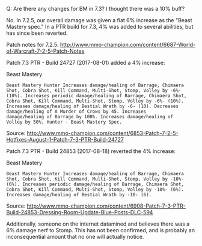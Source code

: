 Q: Are there any changes for BM in 7.3? I thought there was a 10% buff?

No. In 7.2.5, our overall damage was given a flat 6% increase as the
"Beast Mastery spec." In a PTR build for 7.3, 4% was added to several
abilities, but has since been reverted.

Patch notes for 7.2.5: http://www.mmo-champion.com/content/6687-World-of-Warcraft-7-2-5-Patch-Notes

Patch 7.3 PTR - Build 24727 (2017-08-01) added a 4% increase:

Beast Mastery

    Beast Mastery Hunter Increases damage/healing of Barrage, Chimaera
    Shot, Cobra Shot, Kill Command, Multi-Shot, Stomp, Volley by -6%-
    (10%). Increases periodic damage/healing of Barrage, Chimaera Shot,
    Cobra Shot, Kill Command, Multi-Shot, Stomp, Volley by -6%- (10%).
    Increases damage/healing of Bestial Wrath by -6- (10). Decreases
    damage/healing of A Murder of Crows by 45. Increases
    damage/healing of Barrage by 100%. Increases damage/healing of
    Volley by 50%. Hunter - Beast Mastery Spec.

Source: http://www.mmo-champion.com/content/6853-Patch-7-2-5-Hotfixes-August-1-Patch-7-3-PTR-Build-24727

Patch 7.3 PTR - Build 24853 (2017-08-18) reverted the 4% increase:

Beast Mastery

    Beast Mastery Hunter Increases damage/healing of Barrage, Chimaera
    Shot, Cobra Shot, Kill Command, Multi-Shot, Stomp, Volley by -10%-
    (6%). Increases periodic damage/healing of Barrage, Chimaera Shot,
    Cobra Shot, Kill Command, Multi-Shot, Stomp, Volley by -10%- (6%).
    Increases damage/healing of Bestial Wrath by -10- (6).

Source: http://www.mmo-champion.com/content/6908-Patch-7-3-PTR-Build-24853-Dressing-Room-Update-Blue-Posts-DLC-594

Additionally, someone on the internet datamined and believes there was a 6% damage nerf to Stomp. This has not been confirmed, and is probably an inconsequential amount that no one will actually notice.

